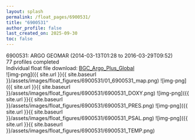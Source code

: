 ```yaml
---
layout: splash
permalink: /float_pages/6900531/
title: "6900531"
author_profile: false
last_created_on: 2025-09-30
toc: false
---
```

 
6900531: ARGO GEOMAR (2014-03-13T01:28 to 2016-03-29T09:52)\
77 profiles completed\
Individual float file download: [BGC_Argo_Plus_Global](https://ftp.soest.hawaii.edu/bgc_argo_plus/Individual_Floats/outliers_removed/6900531_Sprof_processed.nc)\
![img-png]({{ site.url }}{{ site.baseurl }}/assets/images/float_figures/6900531/01_6900531_map.png)
![img-png]({{ site.url }}{{ site.baseurl }}/assets/images/float_figures/6900531/6900531_DOXY.png)
![img-png]({{ site.url }}{{ site.baseurl }}/assets/images/float_figures/6900531/6900531_PRES.png)
![img-png]({{ site.url }}{{ site.baseurl }}/assets/images/float_figures/6900531/6900531_PSAL.png)
![img-png]({{ site.url }}{{ site.baseurl }}/assets/images/float_figures/6900531/6900531_TEMP.png)

